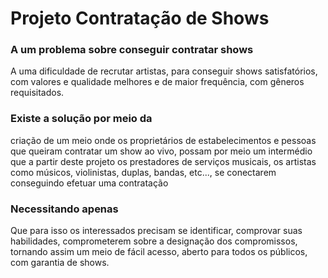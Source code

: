 # Projeto Contratação de Shows

### A um problema sobre conseguir contratar shows
A uma dificuldade de recrutar artistas, para conseguir shows satisfatórios, com valores e qualidade melhores e de maior frequência, com gêneros requisitados.

### Existe a solução por meio da
criação de um meio onde os proprietários de estabelecimentos e pessoas que queiram contratar um show ao vivo, possam por meio um intermédio que a partir deste projeto os prestadores de serviços musicais, os artistas como músicos, violinistas, duplas, bandas, etc...,  se conectarem conseguindo efetuar uma contratação

### Necessitando apenas 
 Que para isso os interessados precisam se identificar, comprovar suas habilidades, comprometerem sobre a designação dos compromissos, tornando assim um meio de fácil acesso, aberto para todos os públicos, com garantia de shows.
